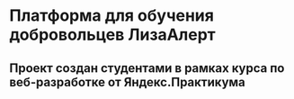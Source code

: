 # Платформа для обучения добровольцев ЛизаАлерт
## Проект создан студентами в рамках курса по веб-разработке от Яндекс.Практикума
